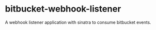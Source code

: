 # bitbucket-webhook-listener
A webhook listener application with sinatra to consume bitbucket events.
